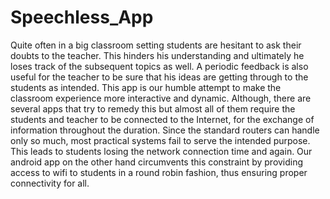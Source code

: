 # Speechless_App
Quite often in a big classroom setting students are hesitant to ask their doubts to the teacher. This hinders his understanding and ultimately he loses track of the subsequent topics as well. A periodic feedback is also useful for the teacher to be sure that his ideas are getting through to the students as intended. This app is our humble attempt to make the classroom experience more interactive and dynamic. Although, there are several apps that try to remedy this but almost all of them require the students and teacher to be connected to the Internet, for the exchange of information throughout the duration. Since the standard routers can handle only so much, most practical systems fail to serve the intended purpose. This leads to students losing the network connection time and again. Our android app on the other hand circumvents this constraint by providing access to wifi to students in a round robin fashion, thus ensuring proper connectivity for all.

